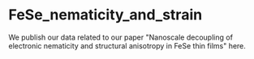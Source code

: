 # FeSe_nematicity_and_strain
We publish our data related to our paper "Nanoscale decoupling of electronic nematicity and structural anisotropy in FeSe thin films" here.
